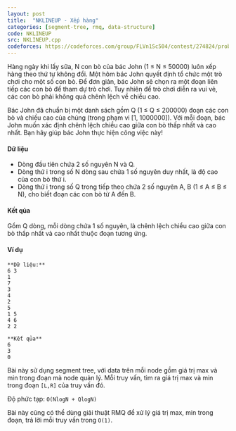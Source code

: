 ```yaml
---
layout: post
title:  "NKLINEUP - Xếp hàng"
categories: [segment-tree, rmq, data-structure]
code: NKLINEUP
src: NKLINEUP.cpp
codeforces: https://codeforces.com/group/FLVn1Sc504/contest/274824/problem/M
---
```




  


Hàng ngày khi lấy sữa, N con bò của bác John (1 ≤ N ≤ 50000) luôn xếp hàng theo thứ tự không đổi. Một hôm bác John quyết định tổ chức một trò chơi cho một số con bò. Để đơn giản, bác John sẽ chọn ra một đoạn liên tiếp các con bò để tham dự trò chơi. Tuy nhiên để trò chơi diễn ra vui vẻ, các con bò phải không quá chênh lệch về chiều cao.

Bác John đã chuẩn bị một danh sách gồm Q (1 ≤ Q ≤ 200000) đoạn các con bò và chiều cao của chúng (trong phạm vi \[1, 1000000\]). Với mỗi đoạn, bác John muốn xác định chênh lệch chiều cao giữa con bò thấp nhất và cao nhất. Bạn hãy giúp bác John thực hiện công việc này!

#### Dữ liệu

*   Dòng đầu tiên chứa 2 số nguyên N và Q.
*   Dòng thứ i trong số N dòng sau chứa 1 số nguyên duy nhất, là độ cao của con bò thứ i.
*   Dòng thứ i trong số Q trong tiếp theo chứa 2 số nguyên A, B (1 ≤ A ≤ B ≤ N), cho biết đoạn các con bò từ A đến B.

#### Kết qủa

Gồm Q dòng, mỗi dòng chứa 1 số nguyên, là chênh lệch chiều cao giữa con bò thấp nhất và cao nhất thuộc đoạn tương ứng.

#### Ví dụ

```
**Dữ liệu:**
6 3
1
7
3
4
2
5
1 5
4 6
2 2

**Kết qủa**
6
3
0

```

<!--more-->



Bài này sử dụng segment tree, với data trên mỗi node gồm giá trị max và min trong đoạn mà node quản lý. Mỗi truy vấn, tìm ra giá trị max và min trong đoạn `[L,R]` của truy vấn đó.

Độ phức tạp: `O(NlogN + QlogN)`

Bài này cũng có thể dùng giải thuật RMQ để xử lý giá trị max, min trong đoạn, trả lời mỗi truy vấn trong `O(1)`.

